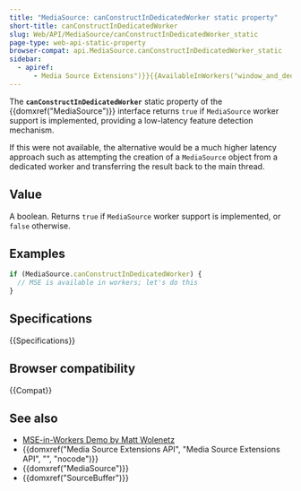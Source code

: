 ```yaml
---
title: "MediaSource: canConstructInDedicatedWorker static property"
short-title: canConstructInDedicatedWorker
slug: Web/API/MediaSource/canConstructInDedicatedWorker_static
page-type: web-api-static-property
browser-compat: api.MediaSource.canConstructInDedicatedWorker_static
sidebar:
  - apiref:
      - Media Source Extensions")}}{{AvailableInWorkers("window_and_dedicated
---
```


The **`canConstructInDedicatedWorker`** static property of the {{domxref("MediaSource")}} interface returns `true` if `MediaSource` worker support is implemented, providing a low-latency feature detection mechanism.

If this were not available, the alternative would be a much higher latency approach such as attempting the creation of a `MediaSource` object from a dedicated worker and transferring the result back to the main thread.

## Value

A boolean. Returns `true` if `MediaSource` worker support is implemented, or `false` otherwise.

## Examples

```js
if (MediaSource.canConstructInDedicatedWorker) {
  // MSE is available in workers; let's do this
}
```

## Specifications

{{Specifications}}

## Browser compatibility

{{Compat}}

## See also

- [MSE-in-Workers Demo by Matt Wolenetz](https://wolenetz.github.io/mse-in-workers-demo/mse-in-workers-demo.html)
- {{domxref("Media Source Extensions API", "Media Source Extensions API", "", "nocode")}}
- {{domxref("MediaSource")}}
- {{domxref("SourceBuffer")}}
